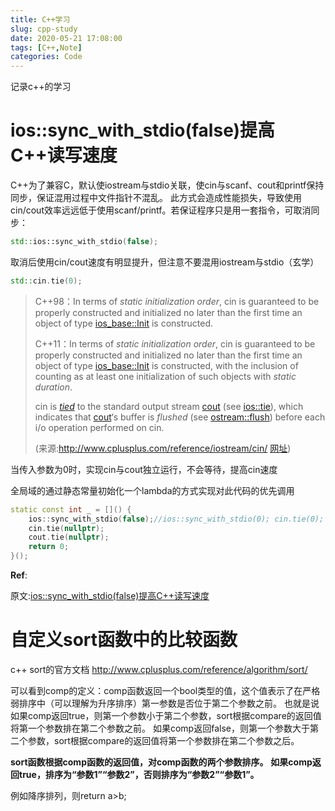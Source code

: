 ```yaml
---
title: C++学习
slug: cpp-study
date: 2020-05-21 17:08:00
tags: [C++,Note]
categories: Code
---
```


记录c++的学习

<!--more-->

# ios::sync_with_stdio(false)提高C++读写速度

C++为了兼容C，默认使iostream与stdio关联，使cin与scanf、cout和printf保持同步，保证混用过程中文件指针不混乱。
 此方式会造成性能损失，导致使用cin/cout效率远远低于使用scanf/printf。若保证程序只是用一套指令，可取消同步：

```c++
std::ios::sync_with_stdio(false);
```

取消后使用cin/cout速度有明显提升，但注意不要混用iostream与stdio（玄学）

```c++
std::cin.tie(0);
```

> C++98：In terms of *static initialization order*, cin is guaranteed to be properly constructed and initialized no later than the first time an object of type [ios_base::Init](http://www.cplusplus.com/ios_base::Init) is constructed.
> 
> C++11：In terms of *static initialization order*, cin is guaranteed to be properly constructed and initialized no later than the first time an object of type [ios_base::Init](http://www.cplusplus.com/ios_base::Init) is constructed, with the inclusion of [](http://www.cplusplus.com/) counting as at least one initialization of such objects with *static duration*.
> 
> cin is *[tied](http://www.cplusplus.com/ios::tie)* to the standard output stream [cout](http://www.cplusplus.com/cout) (see [ios::tie](http://www.cplusplus.com/ios::tie)), which indicates that [cout](http://www.cplusplus.com/cout)‘s buffer is *flushed* (see [ostream::flush](http://www.cplusplus.com/ostream::flush)) before each i/o operation performed on cin.
> 
> (来源:http://www.cplusplus.com/reference/iostream/cin/ [网址](http://网址))

当传入参数为0时，实现cin与cout独立运行，不会等待，提高cin速度

全局域的通过静态常量初始化一个lambda的方式实现对此代码的优先调用

```c++
static const int _ = []() {
    ios::sync_with_stdio(false);//ios::sync_with_stdio(0); cin.tie(0); cout.tie(0);
    cin.tie(nullptr);
    cout.tie(nullptr);
    return 0;
}();
```

**Ref**:

原文:[ios::sync_with_stdio(false)提高C++读写速度](https://www.coologic.cn/2017/11/275/)

# 自定义sort函数中的比较函数

c++ sort的官方文档
http://www.cplusplus.com/reference/algorithm/sort/

可以看到comp的定义：comp函数返回一个bool类型的值，这个值表示了在严格弱排序中（可以理解为升序排序）第一参数是否位于第二个参数之前。 
 也就是说如果comp返回true，则第一个参数小于第二个参数，sort根据compare的返回值将第一个参数排在第二个参数之前。 
 如果comp返回false，则第一个参数大于第二个参数，sort根据compare的返回值将第一个参数排在第二个参数之后。

 **sort函数根据comp函数的返回值，对comp函数的两个参数排序。** 
 **如果comp返回true，排序为“参数1”“参数2”，否则排序为“参数2”“参数1”。** 

例如降序排列，则return a>b;
